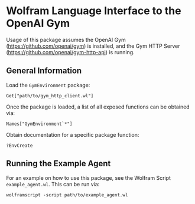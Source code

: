 # Wolfram Language Interface to the OpenAI Gym

Usage of this package assumes the OpenAI Gym (https://github.com/openai/gym) is installed, and the Gym HTTP Server (https://github.com/openai/gym-http-api) is running.

## General Information
Load the `GymEnvironment` package:
```
Get["path/to/gym_http_client.wl"]
```
Once the package is loaded, a list of all exposed functions can be obtained via:
```
Names["GymEnvironment`*"]
```
Obtain documentation for a specific package function:
```
?EnvCreate
```

## Running the Example Agent
For an example on how to use this package, see the Wolfram Script `example_agent.wl`.
This can be run via:
```
wolframscript -script path/to/example_agent.wl
```

